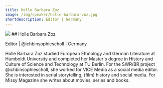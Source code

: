 ```yaml
---
title: Holle Barbara Zoz 
image: /img/speaker/holle-barbara-zoz.jpg
shortdescription: Editor | Germany
---
```

<img src="/img/speaker/holle-barbara-zoz.jpg">
## Holle Barbara Zoz 

Editor | @ichbinsophiescholl | Germany   

Holle Barbara Zoz studied European Ethnology and German Literature at Humboldt University and completed her Master's degree in History and Culture of Science and Technology at TU Berlin. For the SWR/BR project @ichbinsophiescholl, she worked for VICE Media as a social media editor. She is interested in serial storytelling, (film) history and social media. For Missy Magazine she writes about movies, series and books. 